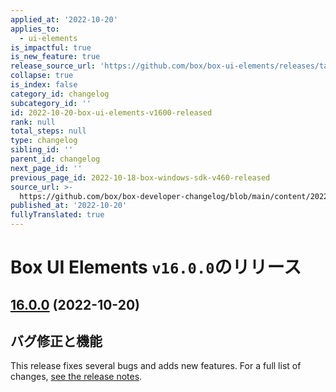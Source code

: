 ```yaml
---
applied_at: '2022-10-20'
applies_to:
  - ui-elements
is_impactful: true
is_new_feature: true
release_source_url: 'https://github.com/box/box-ui-elements/releases/tag/v16.0.0'
collapse: true
is_index: false
category_id: changelog
subcategory_id: ''
id: 2022-10-20-box-ui-elements-v1600-released
rank: null
total_steps: null
type: changelog
sibling_id: ''
parent_id: changelog
next_page_id: ''
previous_page_id: 2022-10-18-box-windows-sdk-v460-released
source_url: >-
  https://github.com/box/box-developer-changelog/blob/main/content/2022/10-20-box-ui-elements-v1600-released.md
published_at: '2022-10-20'
fullyTranslated: true
---
```

# Box UI Elements `v16.0.0`のリリース

## [16.0.0][1] (2022-10-20)

## バグ修正と機能

This release fixes several bugs and adds new features. For a full list of changes, [see the release notes][1].

[1]: https://github.com/box/box-ui-elements/releases/tag/v16.0.0

